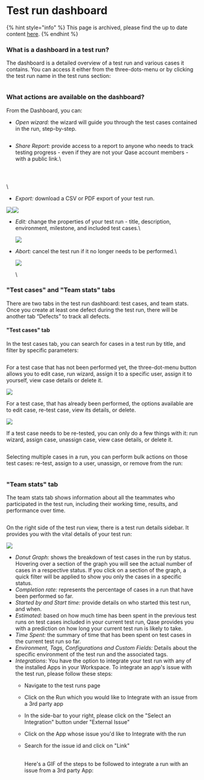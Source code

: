 # Test run dashboard

{% hint style="info" %}
This page is archived, please find the up to date content [here](./#h_e2d602414a).
{% endhint %}

### What is a dashboard in a test run? <a href="#h_d000d46a14" id="h_d000d46a14"></a>

The dashboard is a detailed overview of a test run and various cases it contains. You can access it either from the three-dots-menu or by clicking the test run name in the test runs section:

<figure><img src="https://qase.intercom-attachments-7.com/i/o/597136828/ac4896f5d111a2239e427322/siW6u554WOAIqSZI3_HmrqnXOrtSU4docGHE4drDIiBhl3Awe1Qz5WYPXhF11_Df66lKAyUAi3I2yK2zVbbAOzSiH1x31Hi1flbqbYelSCNoau3I3kF5OOLijzhQt8nA6Af5A1GoDmMdoTUtyFAdk279TAc-RkMyM6hO21_vGKm1ljePd7J75c-tbw" alt=""><figcaption></figcaption></figure>

### What actions are available on the dashboard?

From the Dashboard, you can:

*   _Open wizard:_ the wizard will guide you through the test cases contained in the run, step-by-step.

    <figure><img src="https://qase.intercom-attachments-7.com/i/o/597136836/a15cc5d27a8c196b382761c5/qgZDfI_1k2lKh07jijNZRDxBw3V8puKBsSOW741l5ZGG88bMEGKxIoYVCGHg0d9qnjFGmD2PYdKvMhlQX8RtoHhOFqhB2TsS3_c_JJKkCMpTBGFIqnWcCiAd6o2-JaEMrEmmv_bCeJQN_9KFzopGVSDkCMlCdSGJxNPBWW2LCuYki37a0vq-qjS6Wg" alt=""><figcaption></figcaption></figure>
*   _Share Report:_ provide access to a report to anyone who needs to track testing progress - even if they are not your Qase account members - with a public link.\




    <figure><img src="https://qase.intercom-attachments-7.com/i/o/597136840/e0982e0ea272c1d29f81a8d5/sOWjN49pua7lZxDi1eopktFW51X05ENsAIeafhvb-oEJTTuxBZu7z1CpsnycmwBHbLnKbRkqpxGO_UBITAAf7cPzqDj21eYIWt3uykIhg6OB9KYW6jgSjfczQCSqt6qabflayemvA9I_bv6bU3IFEflW4_Z82otz8sZ5mih_Mez8CV0Ztodez-uSGg" alt=""><figcaption></figcaption></figure>





<figure><img src="https://qase.intercom-attachments-7.com/i/o/597136844/158391f33dc6d22386a09d93/BGnZteffdQqWYkW9AnIo42EgZIacrjPPlNnwhiKln5Kc8KUsiskxFiPAqz7qLIy2Demtq9ZZvW8DkmWjHqeKfT1f1Q0n99DTZ5vk6VarEKEncNIIwqIF5xB2IrNIPT4Lf_DXbsRlVHGqKtpR_AoKCbO793FMn1jKFQ-48N-su5qkiIl0PrQWEjCPSQ" alt=""><figcaption></figcaption></figure>



<figure><img src="https://qase.intercom-attachments-7.com/i/o/597136854/7abb131391d3f405719e9aeb/UcWCk62CcAvKsYMK7Nl10cVfLge54BTZRntIzuIotwNx0kaslTD__o_jEP7uRyUk0s1bB-JTs47I7YHe2l5rDAIki5lZUwjsYTAqAleHBf_12DMrwhl0cW1i4qObG4Zsr9OHuoecHo4m0vJ6gAs2abH7gGVwQYL3neAikz0Hjpbov-ZkfToX4pV58Q" alt=""><figcaption></figcaption></figure>

\


* _Export:_ download a CSV or PDF export of your test run.

[![](https://qase.intercom-attachments-7.com/i/o/597136864/ddd4dda220b6a4adc9eaacfc/9WZh-r9jC7LExxBmhpO3Q9QFshsMXGkAaAgeYebA5f60_S9mOLBY2vtRCPehbx6Ph0f0WU-stxX76WQWzLffLNmITgB4o2vgqAU2tXXyQLYSmGrAzfiWv5XLViBr8JZBQnLLX0d8xZsqKieEoqK5XoZR8NYPYRVTXVmPIVIUAlnW-vN9ARyCYlOVLg)](https://qase.intercom-attachments-7.com/i/o/597136864/ddd4dda220b6a4adc9eaacfc/9WZh-r9jC7LExxBmhpO3Q9QFshsMXGkAaAgeYebA5f60_S9mOLBY2vtRCPehbx6Ph0f0WU-stxX76WQWzLffLNmITgB4o2vgqAU2tXXyQLYSmGrAzfiWv5XLViBr8JZBQnLLX0d8xZsqKieEoqK5XoZR8NYPYRVTXVmPIVIUAlnW-vN9ARyCYlOVLg)[![](https://qase.intercom-attachments-7.com/i/o/597136870/c668a0c3a71f86d2b9c0f2d8/Z89n4WTxL_V09hTAg4NAV0UpeoMnizB6n1mnnInHE831xg7AHCL4RfLumQhAjaxkfYy61y2ShTVrDCK9vBt9a2C9H8qeRHsUOEDfXZnZfNHt-KXX45ldY4aYEb5hw2VUmGeWyCHf5pOrweOAEYax0Tcj69mxScq2KrOrpx2IJHaufeSbVMM9dAPn0w)](https://qase.intercom-attachments-7.com/i/o/597136870/c668a0c3a71f86d2b9c0f2d8/Z89n4WTxL_V09hTAg4NAV0UpeoMnizB6n1mnnInHE831xg7AHCL4RfLumQhAjaxkfYy61y2ShTVrDCK9vBt9a2C9H8qeRHsUOEDfXZnZfNHt-KXX45ldY4aYEb5hw2VUmGeWyCHf5pOrweOAEYax0Tcj69mxScq2KrOrpx2IJHaufeSbVMM9dAPn0w)

*   _Edit:_ change the properties of your test run - title, description, environment, milestone, and included test cases.\


    [![](https://qase.intercom-attachments-7.com/i/o/597136882/e6fbb04daf3b25160ec482b9/kV18cxDPcfUN_Jp0dc47B5KfUi5aWgygx4WzKIVNj9v5MbyVai8VmM937vTb0o8U0BnB654cXnbN2lbaCAgenuCGgcy6QfkAPe_MHI5IYenthPZ4cqRWVpFpqTRAJdWXAa3mQOusxAuABUjAv0cw59U0nFsbObq8YF7Dg2soxZLeov0vvg7mbrUeZQ)](https://qase.intercom-attachments-7.com/i/o/597136882/e6fbb04daf3b25160ec482b9/kV18cxDPcfUN_Jp0dc47B5KfUi5aWgygx4WzKIVNj9v5MbyVai8VmM937vTb0o8U0BnB654cXnbN2lbaCAgenuCGgcy6QfkAPe_MHI5IYenthPZ4cqRWVpFpqTRAJdWXAa3mQOusxAuABUjAv0cw59U0nFsbObq8YF7Dg2soxZLeov0vvg7mbrUeZQ)
*   _Abort:_ cancel the test run if it no longer needs to be performed.\


    [![](https://qase.intercom-attachments-7.com/i/o/597136897/1f72f7d050860bf53c8afaf6/6bPin6lKn_xORg2tmWwHP_la1xXyku8tg90qO5QjjZAoc3ZlJUrqP6Rm7bI6ISOXaZFPF_VcqTcQ5k0-vsesVnS6fB8kg60lTOkuFGa_X_nRnZFEmJGOZC8YbReQaDHsvTC3AkAcfLderq6Uq_ZsIe7vma5iB4mdfMQgT4gvCaehU88DjNvmvWg2sA)](https://qase.intercom-attachments-7.com/i/o/597136897/1f72f7d050860bf53c8afaf6/6bPin6lKn_xORg2tmWwHP_la1xXyku8tg90qO5QjjZAoc3ZlJUrqP6Rm7bI6ISOXaZFPF_VcqTcQ5k0-vsesVnS6fB8kg60lTOkuFGa_X_nRnZFEmJGOZC8YbReQaDHsvTC3AkAcfLderq6Uq_ZsIe7vma5iB4mdfMQgT4gvCaehU88DjNvmvWg2sA)

    \


### "Test cases" and "Team stats" tabs

There are two tabs in the test run dashboard: test cases, and team stats. Once you create at least one defect during the test run, there will be another tab “Defects” to track all defects.

#### "Test cases" tab

In the test cases tab, you can search for cases in a test run by title, and filter by specific parameters:

<figure><img src="https://qase.intercom-attachments-7.com/i/o/597136906/74eec99be60b2bb9166d426a/nNf1Zyrq5JMgx76ZI0xD_JoIMrqHSjzc5uywzBieuxHv9M1w8KTLVvGg46XaH-Etus8adMFQcxEJfeCQmjYLkGTIZW4Zz0bmZX73U2de8s7QnAA1U7BXDzpKXSbQMmactbDZUJ3Dq-EcA8KYymQYDjn2eCD6USQHIvgoUD4rV-I5WTRExTfnaxXxkw" alt=""><figcaption></figcaption></figure>

For a test case that has not been performed yet, the three-dot-menu button allows you to edit case, run wizard, assign it to a specific user, assign it to yourself, view case details or delete it.

[![](https://qase.intercom-attachments-7.com/i/o/597136917/894279bf04613fd7ef8a4c28/CI6kmlfTuqVO526FNZzYdhlUbz_H09Di5dUVjzGVkWt9nfp6tigLZPQ84hxcPP1GLnFTbr6vemvTI6w3FjOkboHaqZzAFYroKyIrH6aCNL-y4aA0HvfH-6RlZv9Exjtg0HrOWKAQ9fgTLsOqG_UQJ-BjWDf9wEK8l0g3254ZWTcv8sm6sjZ9YZg9BA)](https://qase.intercom-attachments-7.com/i/o/597136917/894279bf04613fd7ef8a4c28/CI6kmlfTuqVO526FNZzYdhlUbz_H09Di5dUVjzGVkWt9nfp6tigLZPQ84hxcPP1GLnFTbr6vemvTI6w3FjOkboHaqZzAFYroKyIrH6aCNL-y4aA0HvfH-6RlZv9Exjtg0HrOWKAQ9fgTLsOqG_UQJ-BjWDf9wEK8l0g3254ZWTcv8sm6sjZ9YZg9BA)

For a test case, that has already been performed, the options available are to edit case, re-test case, view its details, or delete.

[![](https://qase.intercom-attachments-7.com/i/o/597136930/e2b0de57594df5d11e22d95b/BeVjuPQmh7g6hZUotUBRBV0n452E84tjDNq7hCzuAtyCi_yM_HOwQ9S5J3DauSuByF9XV9cof4JPKf6xG3QJmVabLSV-JrVqQNDOTlrooh3VC8bXsj2y__4LbyibU4GZPhHvgBNjMxEK_quy0xbqKMbIC6hExUJze3YZacy9sdNRzuckhnLi3JIbQQ)](https://qase.intercom-attachments-7.com/i/o/597136930/e2b0de57594df5d11e22d95b/BeVjuPQmh7g6hZUotUBRBV0n452E84tjDNq7hCzuAtyCi_yM_HOwQ9S5J3DauSuByF9XV9cof4JPKf6xG3QJmVabLSV-JrVqQNDOTlrooh3VC8bXsj2y__4LbyibU4GZPhHvgBNjMxEK_quy0xbqKMbIC6hExUJze3YZacy9sdNRzuckhnLi3JIbQQ)

If a test case needs to be re-tested, you can only do a few things with it: run wizard, assign case, unassign case, view case details, or delete it.

<figure><img src="https://qase.intercom-attachments-7.com/i/o/597136938/9cc8c9b31301a61839921542/VqIzlB3qBkceT6jk5gVa05IHR12n0yqxtOk-Ljs36-OwxchIhXT90S1RJiw-j_BAoPFbFOyjOnRVwk2e-OCuJ68eB3vFzlMSMPBSUKAZlWaH9wqQBjCN9qOYc-r3GzKkoz0kFGxsEmGUeDGQrgGsQLJmOZaTNb_pYKUdPS-dek9JzvgBW-Owr-cKig" alt=""><figcaption></figcaption></figure>

Selecting multiple cases in a run, you can perform bulk actions on those test cases: re-test, assign to a user, unassign, or remove from the run:

<figure><img src="https://qase.intercom-attachments-7.com/i/o/597136954/6c47fc386f2ec85673ff79fa/aISw2dhEL-8_0s4effTddLGDgbNT4Qlvl-O9FLjOAEV6o2bb0I6_DdvcNUsgwU9SoqxBmIwKC6MfZrF6PpCqGrxLSxlwWBbYQrVmCSHYUm707zCkNolUfyw8cWyuW7FEmCenI2u2kN6KF1a0CgHTBlWQEE4LFpt5YHnuTJu9lGIW3oyN6mBzL_4rhA" alt=""><figcaption></figcaption></figure>

### "Team stats" tab

The team stats tab shows information about all the teammates who participated in the test run, including their working time, results, and performance over time.

<figure><img src="https://qase.intercom-attachments-7.com/i/o/597136971/a98e820fa97a44f439889b11/CGIXtu58dop0ob2ijTKNisb-hLFymsW0WZsROo51brVEl3Cjtgsn3vPfn-JhUqScxphjO54EERUQUq7OzAazrejgGkAgGDiWMw7OaGEuyO1PBAWPeJlxrRxM4q4gjG4AAUseiMswPvf1J0huHB30dSeOfLNj_ERb_d1idNei0kzkMsaGeq7UQJoWpw" alt=""><figcaption></figcaption></figure>

On the right side of the test run view, there is a test run details sidebar. It provides you with the vital details of your test run:

[![](https://downloads.intercomcdn.com/i/o/648603426/ce02d663424bd81ab4353586/image.png)](https://downloads.intercomcdn.com/i/o/648603426/ce02d663424bd81ab4353586/image.png)

* _Donut Graph:_ shows the breakdown of test cases in the run by status. Hovering over a section of the graph you will see the actual number of cases in a respective status. If you click on a section of the graph, a quick filter will be applied to show you only the cases in a specific status.
* _Completion rate:_ represents the percentage of cases in a run that have been performed so far.
* _Started by and Start time:_ provide details on who started this test run, and when.
* _Estimated:_ based on how much time has been spent in the previous test runs on test cases included in your current test run, Qase provides you with a prediction on how long your current test run is likely to take.
* _Time Spent:_ the summary of time that has been spent on test cases in the current test run so far.
* _Environment, Tags, Configurations and Custom Fields:_ Details about the specific environment of the test run and the associated tags.
* _Integrations_: You have the option to integrate your test run with any of the installed Apps in your Workspace. To integrate an app's issue with the test run, please follow these steps:
  * Navigate to the test runs page
  * Click on the Run which you would like to Integrate with an issue from a 3rd party app
  * In the side-bar to your right, please click on the "Select an Integration" button under "External Issue"
  * Click on the App whose issue you'd like to Integrate with the run
  *   Search for the issue id and click on "Link"

      \
      Here's a GIF of the steps to be followed to integrate a run with an issue from a 3rd party App:

<figure><img src="https://downloads.intercomcdn.com/i/o/648453428/7af36c18beaf23654a71ab9f/GIF+Recording+2023-01-09+at+11.23.45+AM.gif" alt=""><figcaption></figcaption></figure>
